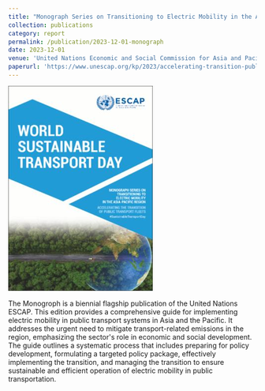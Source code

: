 ```yaml
---
title: "Monograph Series on Transitioning to Electric Mobility in the Asia-Pacific Region: Accelerating the Transition of Public Transport Fleets"
collection: publications
category: report
permalink: /publication/2023-12-01-monograph
date: 2023-12-01
venue: 'United Nations Economic and Social Commission for Asia and Pacific'
paperurl: 'https://www.unescap.org/kp/2023/accelerating-transition-public-transport-fleets'
---
```

<a href="https://www.unescap.org/kp/2023/accelerating-transition-public-transport-fleets" target="_blank">
  <img src="/images/monograph.png">
</a>

The Monogroph is a biennial flagship publication of the United Nations ESCAP. This edition provides a comprehensive guide for implementing electric mobility in public transport systems in Asia and the Pacific. It addresses the urgent need to mitigate transport-related emissions in the region, emphasizing the sector's role in economic and social development. The guide outlines a systematic process that includes preparing for policy development, formulating a targeted policy package, effectively implementing the transition, and managing the transition to ensure sustainable and efficient operation of electric mobility in public transportation.
